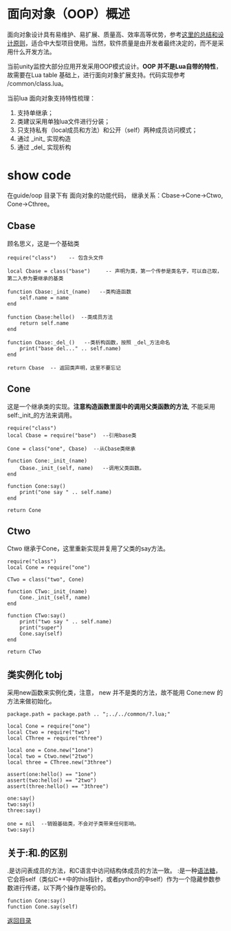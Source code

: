 # 面向对象（OOP）概述

面向对象设计具有易维护、易扩展、质量高、效率高等优势，参考[这里的总结和设计原则](https://www.cnblogs.com/sun_moon_earth/archive/2008/07/21/1247512.html)，适合中大型项目使用。当然，软件质量是由开发者最终决定的，而不是采用什么开发方法。

当前unity监控大部分应用开发采用OOP模式设计。**OOP 并不是Lua自带的特性**，故需要在Lua table 基础上，进行面向对象扩展支持。代码实现参考 /common/class.lua。

当前lua 面向对象支持特性梳理：

1. 支持单继承；
2. 类建议采用单独lua文件进行分装；
3. 只支持私有（local成员和方法）和公开（self）两种成员访问模式；
4. 通过 \_init\_ 实现构造
5. 通过 \_del\_ 实现析构

# show code

在guide/oop 目录下有 面向对象的功能代码， 继承关系：Cbase->Cone->Ctwo, Cone->Cthree。

## Cbase

顾名思义，这是一个基础类

	require("class")    -- 包含头文件
	
	local Cbase = class("base")     -- 声明为类，第一个传参是类名字，可以自己取，第二入参为要继承的基类
	
	function Cbase:_init_(name)   --类构造函数
	    self.name = name
	end
	
	function Cbase:hello()  --类成员方法
	    return self.name
	end
	
	function Cbase:_del_()   --类析构函数，按照 _del_方法命名
	    print("base del..." .. self.name)
	end

	return Cbase  -- 返回类声明，这里不要忘记
		

## Cone

这是一个继承类的实现。**注意构造函数里面中的调用父类函数的方法**, 不能采用 self:_init_的方法来调用。

	require("class")
	local Cbase = require("base")  --引用base类
	
	Cone = class("one", Cbase)  --从Cbase类继承
	
	function Cone:_init_(name)
	    Cbase._init_(self, name)   --调用父类函数。
	end

	function Cone:say()
	    print("one say " .. self.name)
	end
	
	return Cone


## Ctwo

Ctwo 继承于Cone，这里重新实现并复用了父类的say方法。

	require("class")
	local Cone = require("one")
	
	CTwo = class("two", Cone)
	
	function CTwo:_init_(name)
	    Cone._init_(self, name)
	end
	
	function CTwo:say()
	    print("two say " .. self.name)
	    print("super")
	    Cone.say(self)
	end
	
	return CTwo
	
## 类实例化 tobj

采用new函数来实例化类，注意， new 并不是类的方法，故不能用 Cone:new 的方法来做初始化。

	package.path = package.path .. ";../../common/?.lua;"
	
	local Cone = require("one")
	local Ctwo = require("two")
	local CThree = require("three")
	
	local one = Cone.new("1one")
	local two = Ctwo.new("2two")
	local three = CThree.new("3three")
	
	assert(one:hello() == "1one")
	assert(two:hello() == "2two")
	assert(three:hello() == "3three")
	
	one:say()
	two:say()
	three:say()
	
	one = nil  --销毁基础类，不会对子类带来任何影响。
	two:say()

## 关于:和.的区别

.是访问表成员的方法，和C语言中访问结构体成员的方法一致。
:是一种[语法糖](https://baike.baidu.com/item/%E8%AF%AD%E6%B3%95%E7%B3%96/5247005)，它会将self（类似C++中的this指针，或者python的中self）作为一个隐藏参数参数进行传递，以下两个操作是等价的。

	function Cone:say()
	function Cone.say(self)

[返回目录](/guide/guide.md)
